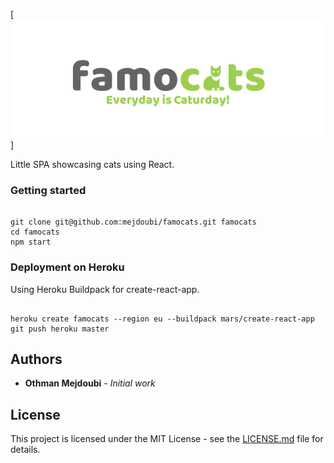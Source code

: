 [![famocats](/src/assets/img/banner.png)]

Little SPA showcasing cats using React.

### Getting started

```

git clone git@github.com:mejdoubi/famocats.git famocats
cd famocats
npm start
```

### Deployment on Heroku

Using Heroku Buildpack for create-react-app.

```

heroku create famocats --region eu --buildpack mars/create-react-app
git push heroku master
```

## Authors

- **Othman Mejdoubi** - _Initial work_

## License

This project is licensed under the MIT License - see the [LICENSE.md](LICENSE.md) file for details.
